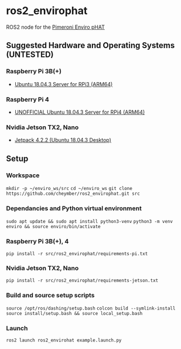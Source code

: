 # ros2_envirophat
ROS2 node for the [Pimeroni Enviro pHAT](https://shop.pimoroni.com/products/enviro-phat)

## Suggested Hardware and Operating Systems (UNTESTED)

### Raspberry Pi 3B(+)
- [Ubuntu 18.04.3 Server for RPi3 (ARM64)](https://wiki.ubuntu.com/ARM/RaspberryPi)

### Raspberry Pi 4
- [UNOFFICIAL Ubuntu 18.04.3 Server for RPi4 (ARM64)](https://github.com/TheRemote/Ubuntu-Server-raspi4-unofficial)

### Nvidia Jetson TX2, Nano
- [Jetpack 4.2.2 (Ubuntu 18.04.3 Desktop)](https://developer.nvidia.com/embedded/jetpack#install)

## Setup

### Workspace
`mkdir -p ~/enviro_ws/src`
`cd ~/enviro_ws`
`git clone https://github.com/cheymber/ros2_envirophat.git src`

### Dependancies and Python virtual environment
`sudo apt update && sudo apt install python3-venv`
`python3 -m venv enviro && source enviro/bin/activate`

### Raspberry Pi 3B(+), 4
`pip install -r src/ros2_envirophat/requirements-pi.txt`

### Nvidia Jetson TX2, Nano
`pip install -r src/ros2_envirophat/requirements-jetson.txt`

### Build and source setup scripts
`source /opt/ros/dashing/setup.bash`
`colcon build --symlink-install`
`source install/setup.bash && source local_setup.bash`

### Launch
`ros2 launch ros2_envirohat example.launch.py`
